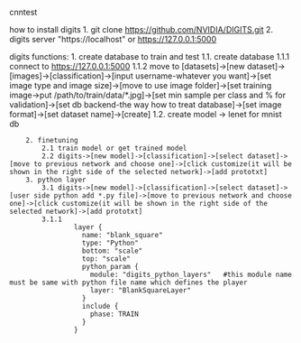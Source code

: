 cnntest

how to install digits
	1. git clone https://github.com/NVIDIA/DIGITS.git
	2. digits server "https://localhost" or https://127.0.0.1:5000
	

digits 
	functions: 
		1. create database to train and test
			1.1. create database
				1.1.1 connect to https://127.0.0.1:5000
				1.1.2 move to [datasets]->[new dataset]->[images]->[classification]->[input username-whatever you want]->[set image type and image size]->[move to use image folder]->[set training image->put /path/to/train/data/*.jpg]->[set min sample per class and % for validation]->[set db backend-the way how to treat database]->[set image format]->[set dataset name]->[create]
			1.2. create model -> lenet for mnist db

		2. finetuning
			2.1 train model or get trained model
			2.2 digits->[new model]->[classification]->[select dataset]->[move to previous network and choose one]->[click customize(it will be shown in the right side of the selected network]->[add prototxt]
		3. python layer
			3.1 digits->[new model]->[classification]->[select dataset]->[user side python add *.py file]->[move to previous network and choose one]->[click customize(it will be shown in the right side of the selected network]->[add prototxt]
			3.1.1
					layer {
					  name: "blank_square"
					  type: "Python"
					  bottom: "scale"
					  top: "scale"
					  python_param {
					    module: "digits_python_layers"   #this module name must be same with python file name which defines the player
					    layer: "BlankSquareLayer"
					  }
					  include {
					    phase: TRAIN
					  }
					}
			
